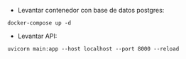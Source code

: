 - Levantar contenedor con base de datos postgres:
```
docker-compose up -d
```
- Levantar API:
```
uvicorn main:app --host localhost --port 8000 --reload
```